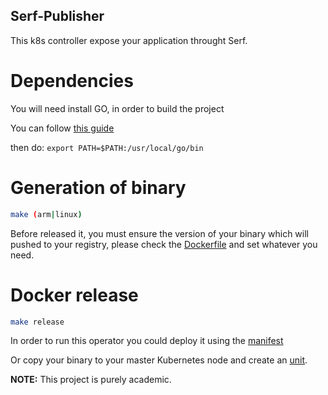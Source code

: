 ## Serf-Publisher

This k8s controller expose your application throught Serf.


# Dependencies

You will need install GO, in order to build the project

You can follow [this guide](https://golang.org/doc/install)

then do: `export PATH=$PATH:/usr/local/go/bin`


# Generation of binary

```sh
make (arm|linux)
```


Before released it, you must ensure the version of your binary which will pushed to your registry, please check the [Dockerfile](Dockerfile) and set whatever you need.

# Docker release
```sh
make release
```



In order to run this operator you could deploy it using the [manifest](serf-publisher-deployment.yaml)

Or copy your binary to your master Kubernetes node and create an [unit](serf-publisher.service).

**NOTE:**
This project is purely academic.
